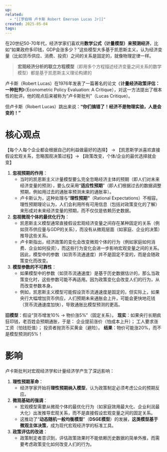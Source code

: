 ```yaml
---
up: 
related:
  - "[[罗伯特 卢卡斯 Robert Emerson Lucas Jr]]"
created: 2025-05-04
tags:
---
```


在20世纪50-70年代，经济学家们喜欢用**数学公式（计量模型）来预测经济**，比如“如果政府多印钱，GDP会涨多少？”这些模型大多基于凯恩斯主义，认为经济变量（比如货币供应、消费、投资）之间的关系是固定的，就像物理定律一样。

> **宏观经济分析的联立方程模型**（即用多个方程描述经济变量之间关系的数学模型）都是基于凯恩斯主义理论构建的

卢卡斯（Robert Lucas）在1976年发表了一篇著名的论文《**计量经济政策评估：一种批判**》（Econometric Policy Evaluation: A Critique），对这一方法提出了根本性的批评。他的观点后来被称为“卢卡斯批判”（Lucas Critique）。

但卢卡斯（Robert Lucas）跳出来说：**“你们搞错了！经济不是物理实验，人是会变的！”**

# 核心观点



【每个人每个企业都会根据自己的利益做最好的选择】 -> 【凯恩斯学派喜欢直接假设宏观关系，忽略围观决策过程】->  【政策改变，个体/企业的最优选择就会变】



1. **忽视预期的作用**：
    - 当时的凯恩斯主义计量模型要么完全忽略经济主体的预期（即人们对未来经济变量的预测），要么仅采用“**适应性预期**”（即人们根据过去的数据调整预期，例如用过去的通胀率预测未来的通胀率）。
    - 卢卡斯认为，这种处理与“**理性预期”**（Rational Expectations）不相容。理性预期理论认为，人们会利用所有可用信息（包括对政策变化的了解）来形成对未来经济变量的预期，而不仅仅是依赖历史数据。
2. **忽视微观个体的最优化行为**：
    - 凯恩斯主义模型通常直接假设宏观经济变量之间存在某种固定的关系（例如货币供应量与GDP的关系），而没有从微观层面（如家庭、企业的决策）推导这些关系。
    - 卢卡斯指出，经济政策的变化会改变微观个体的行为（例如家庭如何消费、企业如何投资），而这些行为变化会进一步影响宏观变量之间的关系。因此，模型中的参数（如货币流通速度）并不是固定不变的，而是会随政策变化而改变。
3. **模型参数的不可靠性**：
    - 如果模型中的参数（如货币流通速度）是基于历史数据估计的，那么当政策变化时，这些参数可能不再适用。因为政策变化会改变人们的行为，从而改变参数本身。
    - 例如，凯恩斯主义模型可能假设货币流通速度是固定的，但实际上，如果央行大幅增加货币供应，人们预期未来通胀会上升，可能会更快地花钱（货币流通速度加快），导致通胀比模型预测的更高。

**旧模型**：假设“货币增发10% → 物价涨5%”（固定关系）。
**现实**：如果央行长期疯狂印钱，老百姓会预期通胀，于是：
企业提前涨价（怕成本上升）；
工人要求涨工资（怕钱贬值）；
投资者抛货币买黄金（避险）。
**结果**：物价可能涨20%，而不是模型预测的5%！

# 影响

卢卡斯批判对宏观经济学和计量经济学产生了深远影响：

1. **理性预期革命**：
    - 经济学家开始将**理性预期纳入模型**，认为政策制定必须考虑公众的预期反应。
2. **微观基础的强调**：
    - 宏观模型需要从微观个体的最优化行为（如家庭效用最大化、企业利润最大化）出发推导宏观关系，而不是直接假设宏观变量之间的固定关系。
    - 这推动了“**动态随机一般均衡模型**”（**DSGE模型**）的发展，**这类模型基于微观主体决策**，成为现代宏观经济学的标准工具。
3. **政策评估的改进**：
    - 政策制定者意识到，评估政策效果时不能依赖历史数据的简单外推，而需要考虑政策变化如何改变人们的行为。